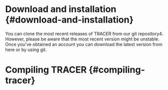 # Download and installation {#download-and-installation}

You can clone the most recent releases of TRACER from our git repository4. However, please be aware that the most recent version might be unstable. Once you’ve obtained an account you can download the latest version from here or by using git.

# Compiling TRACER {#compiling-tracer}



